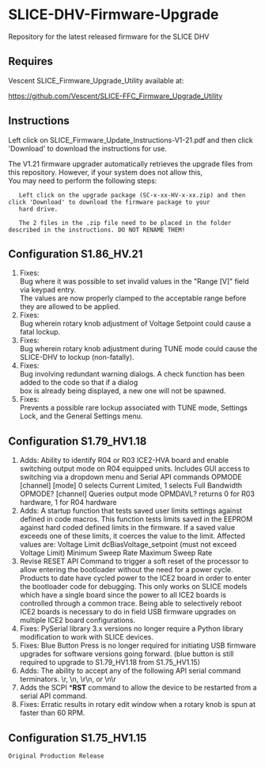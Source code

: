 # SLICE-DHV-Firmware-Upgrade
Repository for the latest released firmware for the SLICE DHV

## Requires 
  Vescent SLICE_Firmware_Upgrade_Utility available at:
  
  https://github.com/Vescent/SLICE-FFC_Firmware_Upgrade_Utility
## Instructions
 
  Left click on SLICE_Firmware_Update_Instructions-V1-21.pdf and then click 'Download' to download the instructions for use.

  The V1.21 firmware upgrader automatically retrieves the upgrade files from this repository. However, if your system does not allow this,  
  You may need to perform the following steps:  
  
       Left click on the upgrade package (SC-x-xx-HV-x-xx.zip) and then click 'Download' to download the firmware package to your  
       hard drive.
  
       The 2 files in the .zip file need to be placed in the folder described in the instructions. DO NOT RENAME THEM!  
## Configuration S1.86_HV.21
 1. Fixes:  
     Bug where it was possible to set invalid values in the "Range [V]" field via keypad entry.  
     The values are now properly clamped to the acceptable range before they are allowed to be applied. 
 2. Fixes:  
     Bug wherein rotary knob adjustment of Voltage Setpoint could cause a fatal lockup.   
 3. Fixes:  
     Bug wherein rotary knob adjustment during TUNE mode could cause the SLICE-DHV to lockup (non-fatally).  
 4. Fixes:  
     Bug involving redundant warning dialogs.  A check function has been added to the code so that if a dialog  
     box is already being displayed, a new one will not be spawned.  
 5. Fixes:  
     Prevents a possible rare lockup associated with TUNE mode, Settings Lock, and the General Settings menu.  
 
## Configuration S1.79_HV1.18
 1. Adds:
    Ability to identify R04 or R03 ICE2-HVA board and enable switching output mode on R04 equipped units.
    Includes GUI access to switching via a dropdown menu and Serial API commands
    OPMODE [channel] [mode] 0 selects Current Limited, 1 selects Full Bandwidth
    OPMODE? [channel] Queries output mode
    OPMDAVL? returns 0 for R03 hardware, 1 for R04 hardware
 2. Adds:
    A startup function that tests saved user limits settings against defined in code macros. This function tests limits saved in the EEPROM against 
    hard coded defined limits in the firmware. 
    If a saved value exceeds one of these limits, it coerces the value to the limit.
    Affected values are:
    Voltage Limit
    dcBiasVoltage_setpoint (must not exceed Voltage Limit)
    Minimum Sweep Rate
    Maximum Sweep Rate
3.  Revise RESET API Command to trigger a soft reset of the processor to allow entering the bootloader without the need for a power cycle. 
    Products to date have cycled power to the ICE2 board in order to enter the bootloader code for debugging. 
    This only works on SLICE models which have a single board since the power to all ICE2 boards is controlled through a common trace.
    Being able to selectively reboot ICE2 boards is necessary to do in field USB firmware upgrades on multiple ICE2 board configurations.
4.  Fixes:
    PySerial library 3.x versions no longer require a Python library modification to work with SLICE devices.
5.  Fixes:
    Blue Button Press is no longer required for initiating USB firmware upgrades for software versions going forward. 
    (blue button is still required to upgrade to S1.79_HV1.18 from S1.75_HV1.15)
6.  Adds:
    The ability to accept any of the following API serial command terminators.
    \r, \n, \r\n, or \n\r
7.  Adds the SCPI ***RST**  command to allow the device to be restarted from a serial API command.
8.  Fixes:
    Erratic results in rotary edit window when a rotary knob is spun at faster than 60 RPM.

## Configuration S1.75_HV1.15
    Original Production Release


       
